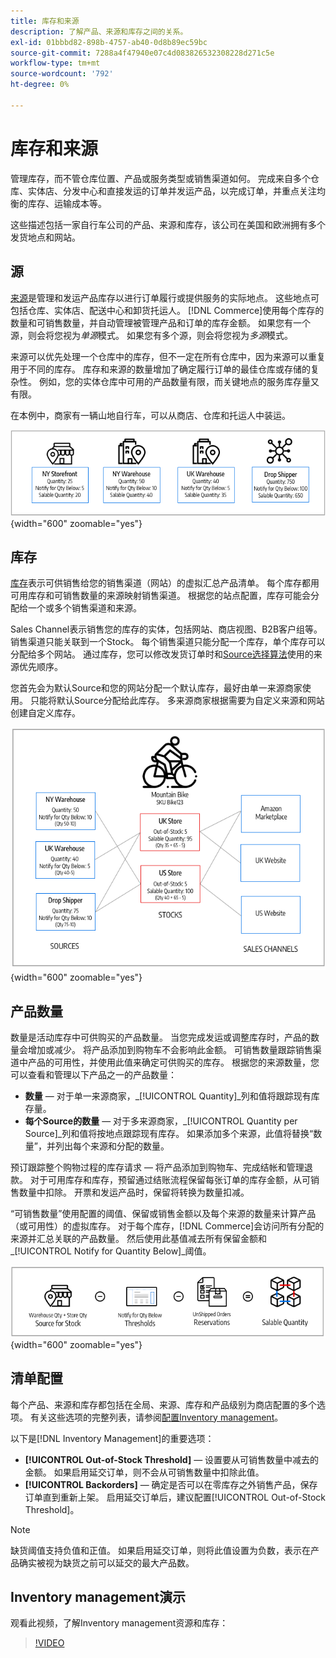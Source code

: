 ```yaml
---
title: 库存和来源
description: 了解产品、来源和库存之间的关系。
exl-id: 01bbbd82-898b-4757-ab40-0d8b89ec59bc
source-git-commit: 7288a4f47940e07c4d083826532308228d271c5e
workflow-type: tm+mt
source-wordcount: '792'
ht-degree: 0%

---
```


# 库存和来源

管理库存，而不管仓库位置、产品或服务类型或销售渠道如何。 完成来自多个仓库、实体店、分发中心和直接发运的订单并发运产品，以完成订单，并重点关注均衡的库存、运输成本等。

这些描述包括一家自行车公司的产品、来源和库存，该公司在美国和欧洲拥有多个发货地点和网站。

## 源

[来源](sources-manage.md)是管理和发运产品库存以进行订单履行或提供服务的实际地点。 这些地点可包括仓库、实体店、配送中心和卸货托运人。 [!DNL Commerce]使用每个库存的数量和可销售数量，并自动管理被管理产品和订单的库存金额。 如果您有一个源，则会将您视为&#x200B;_单源_&#x200B;模式。 如果您有多个源，则会将您视为&#x200B;_多源_&#x200B;模式。

来源可以优先处理一个仓库中的库存，但不一定在所有仓库中，因为来源可以重复用于不同的库存。 库存和来源的数量增加了确定履行订单的最佳仓库或存储的复杂性。 例如，您的实体仓库中可用的产品数量有限，而关键地点的服务库存量又有限。

在本例中，商家有一辆山地自行车，可以从商店、仓库和托运人中装运。

![示例源图表](assets/diagram-sources.png){width="600" zoomable="yes"}

## 库存

[库存](stocks-manage.md)表示可供销售给您的销售渠道（网站）的虚拟汇总产品清单。 每个库存都用可用库存和可销售数量的来源映射销售渠道。 根据您的站点配置，库存可能会分配给一个或多个销售渠道和来源。

Sales Channel表示销售您的库存的实体，包括网站、商店视图、B2B客户组等。 销售渠道只能关联到一个Stock。 每个销售渠道只能分配一个库存，单个库存可以分配给多个网站。 通过库存，您可以修改发货订单时和[Source选择算法](selection-reservations.md)使用的来源优先顺序。

您首先会为默认Source和您的网站分配一个默认库存，最好由单一来源商家使用。 只能将默认Source分配给此库存。 多来源商家根据需要为自定义来源和网站创建自定义库存。

![图，例如商店的库存](assets/diagram-stock.png){width="600" zoomable="yes"}

## 产品数量

数量是活动库存中可供购买的产品数量。 当您完成发运或调整库存时，产品的数量会增加或减少。 将产品添加到购物车不会影响此金额。 可销售数量跟踪销售渠道中产品的可用性，并使用此值来确定可供购买的库存。 根据您的来源数量，您可以查看和管理以下产品之一的产品数量：

- **数量** — 对于单一来源商家，_[!UICONTROL Quantity]_列和值将跟踪现有库存量。
- **每个Source的数量** — 对于多来源商家，_[!UICONTROL Quantity per Source]_列和值将按地点跟踪现有库存。 如果添加多个来源，此值将替换“数量”，并列出每个来源和分配的数量。

预订跟踪整个购物过程的库存请求 — 将产品添加到购物车、完成结帐和管理退款。 对于可用库存和库存，预留通过结账流程保留每张订单的库存金额，从可销售数量中扣除。 开票和发运产品时，保留将转换为数量扣减。

“可销售数量”使用配置的阈值、保留或销售金额以及每个来源的数量来计算产品（或可用性）的虚拟库存。 对于每个库存，[!DNL Commerce]会访问所有分配的来源并汇总关联的产品数量。 然后使用此基值减去所有保留金额和&#x200B;_[!UICONTROL Notify for Quantity Below]_阈值。

![计算库存的可销售数量](assets/diagram-salable-quantity.png){width="600" zoomable="yes"}

## 清单配置

每个产品、来源和库存都包括在全局、来源、库存和产品级别为商店配置的多个选项。 有关这些选项的完整列表，请参阅[配置Inventory management](configuration.md)。

以下是[!DNL Inventory Management]的重要选项：

- **[!UICONTROL Out-of-Stock Threshold]** — 设置要从可销售数量中减去的金额。 如果启用延交订单，则不会从可销售数量中扣除此值。
- **[!UICONTROL Backorders]** — 确定是否可以在零库存之外销售产品，保存订单直到重新上架。 启用延交订单后，建议配置[!UICONTROL Out-of-Stock Threshold]。

>[!NOTE]
>
>缺货阈值支持负值和正值。 如果启用延交订单，则将此值设置为负数，表示在产品确实被视为缺货之前可以延交的最大产品数。

## Inventory management演示

观看此视频，了解Inventory management资源和库存：

>[!VIDEO](https://video.tv.adobe.com/v/343748?quality=12&learn=on)
